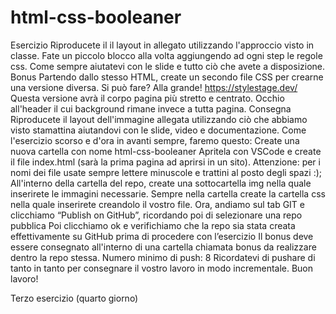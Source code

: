 # html-css-booleaner

Esercizio Riproducete il il layout in allegato utilizzando l'approccio visto in classe. Fate un piccolo blocco alla volta aggiungendo ad ogni step le regole css. Come sempre aiutatevi con le slide e tutto ciò che avete a disposizione.
Bonus
Partendo dallo stesso HTML, create un secondo file CSS per crearne una versione diversa. Si può fare? Alla grande! https://stylestage.dev/ Questa versione avrà il corpo pagina più stretto e centrato. Occhio all'header il cui background rimane invece a tutta pagina.
Consegna
Riproducete il layout dell'immagine allegata utilizzando ciò che abbiamo visto stamattina aiutandovi con le slide, video e documentazione. Come l'esercizio scorso e d'ora in avanti sempre, faremo questo:
Create una nuova cartella con nome html-css-booleaner
Apritela con VSCode e create il file index.html (sarà la prima pagina ad aprirsi in un sito). Attenzione: per i nomi dei file usate sempre lettere minuscole e trattini al posto degli spazi :);
All'interno della cartella del repo, create una sottocartella img nella quale inserirete le immagini necessarie.
Sempre nella cartella create la cartella css nella quale inserirete creandolo il vostro file.
Ora, andiamo sul tab GIT e clicchiamo “Publish on GitHub”, ricordando poi di selezionare una repo pubblica
Poi clicchiamo ok e verifichiamo che la repo sia stata creata effettivamente su GitHub prima di procedere con l’esercizio
Il bonus deve essere consegnato all'interno di una cartella chiamata bonus da realizzare dentro la repo stessa.
Numero minimo di push: 8
Ricordatevi di pushare di tanto in tanto per consegnare il vostro lavoro in modo incrementale.
Buon lavoro!

Terzo esercizio (quarto giorno)
